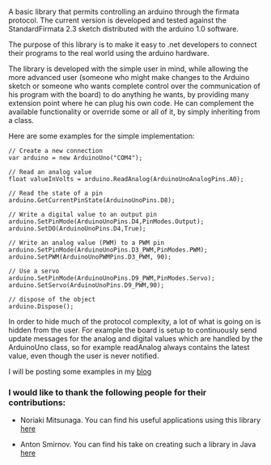 A basic library that permits controlling an arduino through the firmata protocol. The current version is developed and tested against the StandardFirmata 2.3 sketch distributed with the arduino 1.0 software.

The purpose of this library is to make it easy to .net developers to connect their programs to the real world using the arduino hardware.

The library is developed with the simple user in mind, while allowing the more advanced user (someone who might make changes to the Arduino sketch or someone who wants complete control over the communication of his program with the board) to do anything he wants, by providing many extension point where he can plug his own code. He can complement the available functionality or override some or all of it, by simply inheriting from a class.


Here are some examples for the simple implementation:

```
// Create a new connection
var arduino = new ArduinoUno("COM4");

// Read an analog value 
float valueInVolts = arduino.ReadAnalog(ArduinoUnoAnalogPins.A0);

// Read the state of a pin
arduino.GetCurrentPinState(ArduinoUnoPins.D8);

// Write a digital value to an output pin
arduino.SetPinMode(ArduinoUnoPins.D4,PinModes.Output);
arduino.SetDO(ArduinoUnoPins.D4,True);

// Write an analog value (PWM) to a PWM pin
arduino.SetPinMode(ArduinoUnoPins.D3_PWM,PinModes.PWM);
arduino.SetPWM(ArduinoUnoPWMPins.D3_PWM, 90);

// Use a servo
arduino.SetPinMode(ArduinoUnoPins.D9_PWM,PinModes.Servo);
arduino.SetServo(ArduinoUnoPins.D9_PWM,90);

// dispose of the object
arduino.Dispose();
```

In order to hide much of the protocol complexity, a lot of what is going on is hidden from the user. For example the board is setup to continuously send update messages for the analog and digital values which are handled by the ArduinoUno class, so for example readAnalog always contains the latest value, even though the user is never notified.

I will be posting some examples in my [blog](http://www.devartia.com)


### I would like to thank the following people for their contributions: ###

  * Noriaki Mitsunaga. You can find his useful applications using this library  [here](http://n.mtng.org/ele/arduino/arduinomon.html)

  * Anton Smirnov. You can find his take on creating such a library in Java [here](https://github.com/4ntoine/Firmata)